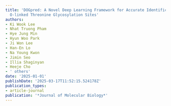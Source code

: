 ```yaml
---
title: 'DOGpred: A Novel Deep Learning Framework for Accurate Identification of Human
  O-linked Threonine Glycosylation Sites'
authors:
- Ki Wook Lee
- Nhat Truong Pham
- Hye Jung Min
- Hyun Woo Park
- Ji Won Lee
- Han-En Lo
- Na Young Kwon
- Jimin Seo
- Illia Shaginyan
- Heeje Cho
- ' others'
date: '2025-01-01'
publishDate: '2025-03-17T11:52:15.524178Z'
publication_types:
- article-journal
publication: '*Journal of Molecular Biology*'
---
```

